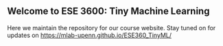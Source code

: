 ## Welcome to ESE 3600: Tiny Machine Learning

Here we maintain the repository for our course website. Stay tuned on for updates on https://mlab-upenn.github.io/ESE360_TinyML/
